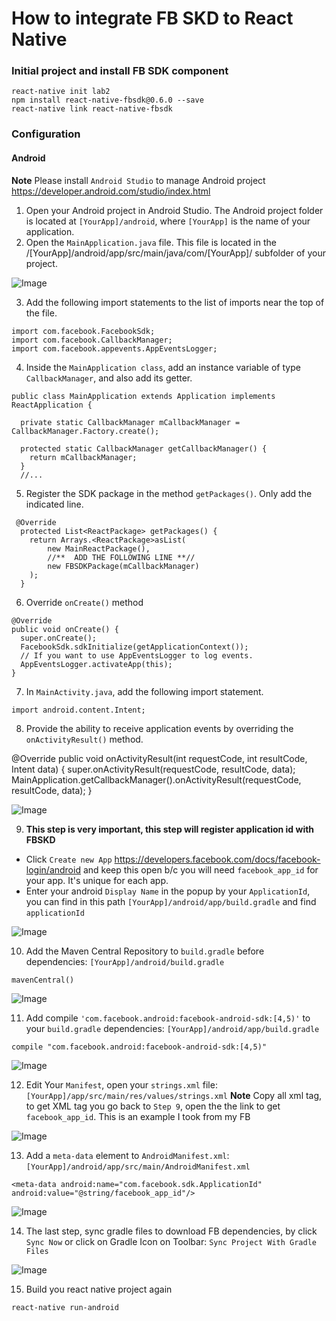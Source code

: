 # How to integrate FB SKD to React Native

### Initial project and install FB SDK component

```
react-native init lab2
npm install react-native-fbsdk@0.6.0 --save
react-native link react-native-fbsdk
```

### Configuration

#### Android

**Note** Please install `Android Studio` to manage Android project https://developer.android.com/studio/index.html

1. Open your Android project in Android Studio. The Android project folder is located at `[YourApp]/android`, where `[YourApp]` is the name of your application.
2. Open the `MainApplication.java` file. This file is located in the /[YourApp]/android/app/src/main/java/com/[YourApp]/ subfolder of your project.

![Image](http://i.imgur.com/PYU5vqE.png)

3. Add the following import statements to the list of imports near the top of the file.

```
import com.facebook.FacebookSdk;
import com.facebook.CallbackManager;
import com.facebook.appevents.AppEventsLogger;
```

4. Inside the `MainApplication class`, add an instance variable of type `CallbackManager`, and also add its getter.

```
public class MainApplication extends Application implements ReactApplication {

  private static CallbackManager mCallbackManager = CallbackManager.Factory.create();

  protected static CallbackManager getCallbackManager() {
    return mCallbackManager;
  }
  //...
```

5. Register the SDK package in the method `getPackages()`. Only add the indicated line.

```
 @Override
  protected List<ReactPackage> getPackages() {
    return Arrays.<ReactPackage>asList(
        new MainReactPackage(),
        //**  ADD THE FOLLOWING LINE **//
        new FBSDKPackage(mCallbackManager)
    );
  }
```

6. Override `onCreate()` method

```
@Override
public void onCreate() {
  super.onCreate();
  FacebookSdk.sdkInitialize(getApplicationContext());
  // If you want to use AppEventsLogger to log events.
  AppEventsLogger.activateApp(this);
}
```

7. In `MainActivity.java`, add the following import statement.

```
import android.content.Intent;
```

8. Provide the ability to receive application events by overriding the `onActivityResult()` method.

@Override
public void onActivityResult(int requestCode, int resultCode, Intent data) {
    super.onActivityResult(requestCode, resultCode, data);
    MainApplication.getCallbackManager().onActivityResult(requestCode, resultCode, data);
}

![Image](http://i.imgur.com/3ySneUj.png)

9. **This step is very important, this step will register application id with FBSKD**
  - Click `Create new App` https://developers.facebook.com/docs/facebook-login/android and keep this open b/c you will need `facebook_app_id` for your app. It's unique for each app.
  - Enter your android `Display Name` in the popup by your `ApplicationId`, you can find in this path `[YourApp]/android/app/build.gradle` and find `applicationId`
  
  ![Image](http://i.imgur.com/1IVHX89.png)
  
10. Add the Maven Central Repository to `build.gradle` before dependencies: `[YourApp]/android/build.gradle`

```
mavenCentral()
```

![Image](http://i.imgur.com/eZT4C14.png)

11. Add compile `'com.facebook.android:facebook-android-sdk:[4,5)'` to your `build.gradle` dependencies: `[YourApp]/android/app/build.gradle`

```
compile "com.facebook.android:facebook-android-sdk:[4,5)"
```

![Image](http://i.imgur.com/2usIYiA.png)

12. Edit Your `Manifest`, open your `strings.xml` file: `[YourApp]/app/src/main/res/values/strings.xml` 
**Note** Copy all xml tag, to get XML tag you go back to `Step 9`, open the the link to get `facebook_app_id`. This is an example I took from my FB

![Image](http://i.imgur.com/dnnMYpE.png)

13. Add a `meta-data` element to `AndroidManifest.xml`: `[YourApp]/android/app/src/main/AndroidManifest.xml`

```
<meta-data android:name="com.facebook.sdk.ApplicationId" android:value="@string/facebook_app_id"/>
```

![Image](http://i.imgur.com/EHsU8Gn.png)

14. The last step, sync gradle files to download FB dependencies, by click `Sync Now` or click on Gradle Icon on Toolbar: `Sync Project With Gradle Files`

![Image](http://i.imgur.com/9rFm49O.png)

15. Build you react native project again

```
react-native run-android
```

